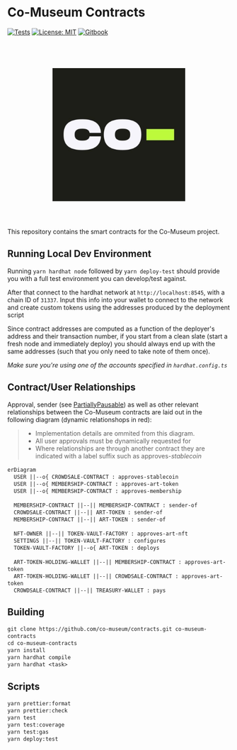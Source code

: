 # Co-Museum Contracts

[![Tests](https://github.com/co-museum/fractional/actions/workflows/main.yml/badge.svg)](https://github.com/co-museum/fractional/actions/workflows/main.yml)
[![License: MIT](https://img.shields.io/badge/License-MIT-yellow.svg)](https://opensource.org/licenses/MIT)
[![Gitbook](https://img.shields.io/badge/docs-%F0%9F%93%84-blue)](https://docs.co-museum.com/about-co-museum/readme)

<h1 align="center">
  <br>
  <a href="https://www.co-museum.com/" target="_blank"><img src=".github/logo.png" alt="Co-Museum Contracts" width="300"></a>
  <br>
  <br>
</h1>

This repository contains the smart contracts for the Co-Museum project.

## Running Local Dev Environment

Running `yarn hardhat node` followed by `yarn deploy-test` should provide you
with a full test environment you can develop/test against.

After that connect to the hardhat network at `http://localhost:8545`, with a
chain ID of `31337`. Input this info into your wallet to connect to the network
and create custom tokens using the addresses produced by the deployment script

Since contract addresses are computed as a function of the deployer's address
and their transaction number, if you start from a clean slate (start a fresh
node and immediately deploy) you should always end up with the same addresses
(such that you only need to take note of them once).

_Make sure you're using one of the accounts specified in `hardhat.config.ts`_

## Contract/User Relationships

Approval, sender (see
[PartiallyPausable](./contracts/lib/PartiallyPausableUpgradeable.sol)) as well
as other relevant relationships between the Co-Museum contracts are laid out in
the following diagram (dynamic relationshops in red):

> - Implementation details are ommited from this diagram.
> - All user approvals must be dynamically requested for
> - Where relationships are through another contract they are indicated with a
>   label suffix such as approves-<em>stablecoin</em>

```mermaid
erDiagram
  USER ||--o{ CROWDSALE-CONTRACT : approves-stablecoin
  USER ||--o{ MEMBERSHIP-CONTRACT : approves-art-token
  USER ||--o{ MEMBERSHIP-CONTRACT : approves-membership

  MEMBERSHIP-CONTRACT ||--|| MEMBERSHIP-CONTRACT : sender-of
  CROWDSALE-CONTRACT ||--|| ART-TOKEN : sender-of
  MEMBERSHIP-CONTRACT ||--|| ART-TOKEN : sender-of

  NFT-OWNER ||--|| TOKEN-VAULT-FACTORY : approves-art-nft
  SETTINGS ||--|| TOKEN-VAULT-FACTORY : configures
  TOKEN-VAULT-FACTORY ||--o{ ART-TOKEN : deploys

  ART-TOKEN-HOLDING-WALLET ||--|| MEMBERSHIP-CONTRACT : approves-art-token
  ART-TOKEN-HOLDING-WALLET ||--|| CROWDSALE-CONTRACT : approves-art-token
  CROWDSALE-CONTRACT ||--|| TREASURY-WALLET : pays

```

## Building

```
git clone https://github.com/co-museum/contracts.git co-museum-contracts
cd co-museum-contracts
yarn install
yarn hardhat compile
yarn hardhat <task>
```

## Scripts

```
yarn prettier:format
yarn prettier:check
yarn test
yarn test:coverage
yarn test:gas
yarn deploy:test
```
